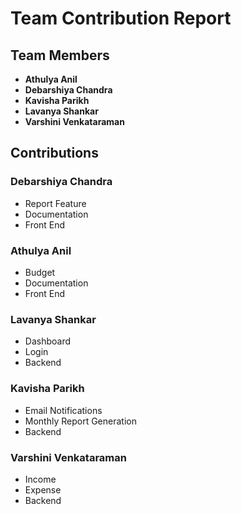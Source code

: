 # Team Contribution Report

## Team Members
- **Athulya Anil**
- **Debarshiya Chandra**
- **Kavisha Parikh**
- **Lavanya Shankar**
- **Varshini Venkataraman**

## Contributions

### Debarshiya Chandra
- Report Feature
- Documentation
- Front End

### Athulya Anil
- Budget
- Documentation
- Front End

### Lavanya Shankar
- Dashboard
- Login
- Backend

### Kavisha Parikh
- Email Notifications
- Monthly Report Generation
- Backend

### Varshini Venkataraman
- Income
- Expense
- Backend
